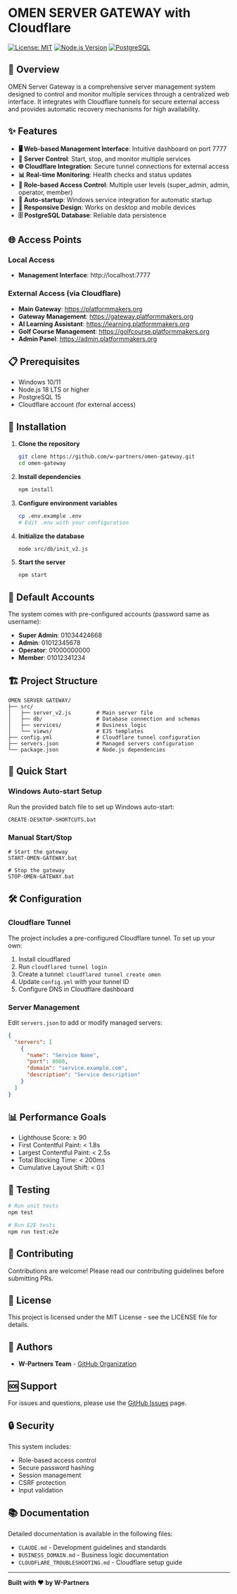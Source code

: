 # OMEN SERVER GATEWAY with Cloudflare

[![License: MIT](https://img.shields.io/badge/License-MIT-yellow.svg)](https://opensource.org/licenses/MIT)
[![Node.js Version](https://img.shields.io/badge/node-%3E%3D18.0.0-brightgreen.svg)](https://nodejs.org/)
[![PostgreSQL](https://img.shields.io/badge/PostgreSQL-15-blue.svg)](https://www.postgresql.org/)

## 🚀 Overview

OMEN Server Gateway is a comprehensive server management system designed to control and monitor multiple services through a centralized web interface. It integrates with Cloudflare tunnels for secure external access and provides automatic recovery mechanisms for high availability.

## ✨ Features

- **🖥️ Web-based Management Interface**: Intuitive dashboard on port 7777
- **🔄 Server Control**: Start, stop, and monitor multiple services
- **🌐 Cloudflare Integration**: Secure tunnel connections for external access
- **📊 Real-time Monitoring**: Health checks and status updates
- **🔐 Role-based Access Control**: Multiple user levels (super_admin, admin, operator, member)
- **🚦 Auto-startup**: Windows service integration for automatic startup
- **📱 Responsive Design**: Works on desktop and mobile devices
- **🗄️ PostgreSQL Database**: Reliable data persistence

## 🌐 Access Points

### Local Access
- **Management Interface**: http://localhost:7777

### External Access (via Cloudflare)
- **Main Gateway**: https://platformmakers.org
- **Gateway Management**: https://gateway.platformmakers.org
- **AI Learning Assistant**: https://learning.platformmakers.org
- **Golf Course Management**: https://golfcourse.platformmakers.org
- **Admin Panel**: https://admin.platformmakers.org

## 📋 Prerequisites

- Windows 10/11
- Node.js 18 LTS or higher
- PostgreSQL 15
- Cloudflare account (for external access)

## 🔧 Installation

1. **Clone the repository**
   ```bash
   git clone https://github.com/w-partners/omen-gateway.git
   cd omen-gateway
   ```

2. **Install dependencies**
   ```bash
   npm install
   ```

3. **Configure environment variables**
   ```bash
   cp .env.example .env
   # Edit .env with your configuration
   ```

4. **Initialize the database**
   ```bash
   node src/db/init_v2.js
   ```

5. **Start the server**
   ```bash
   npm start
   ```

## 🔑 Default Accounts

The system comes with pre-configured accounts (password same as username):

- **Super Admin**: 01034424668
- **Admin**: 01012345678
- **Operator**: 01000000000
- **Member**: 01012341234

## 🏗️ Project Structure

```
OMEN SERVER GATEWAY/
├── src/
│   ├── server_v2.js        # Main server file
│   ├── db/                 # Database connection and schemas
│   ├── services/           # Business logic
│   └── views/              # EJS templates
├── config.yml              # Cloudflare tunnel configuration
├── servers.json            # Managed servers configuration
└── package.json            # Node.js dependencies
```

## 🚀 Quick Start

### Windows Auto-start Setup
Run the provided batch file to set up Windows auto-start:
```batch
CREATE-DESKTOP-SHORTCUTS.bat
```

### Manual Start/Stop
```batch
# Start the gateway
START-OMEN-GATEWAY.bat

# Stop the gateway
STOP-OMEN-GATEWAY.bat
```

## 🛠️ Configuration

### Cloudflare Tunnel
The project includes a pre-configured Cloudflare tunnel. To set up your own:

1. Install cloudflared
2. Run `cloudflared tunnel login`
3. Create a tunnel: `cloudflared tunnel create omen`
4. Update `config.yml` with your tunnel ID
5. Configure DNS in Cloudflare dashboard

### Server Management
Edit `servers.json` to add or modify managed servers:

```json
{
  "servers": [
    {
      "name": "Service Name",
      "port": 8080,
      "domain": "service.example.com",
      "description": "Service description"
    }
  ]
}
```

## 📊 Performance Goals

- Lighthouse Score: ≥ 90
- First Contentful Paint: < 1.8s
- Largest Contentful Paint: < 2.5s
- Total Blocking Time: < 200ms
- Cumulative Layout Shift: < 0.1

## 🧪 Testing

```bash
# Run unit tests
npm test

# Run E2E tests
npm run test:e2e
```

## 🤝 Contributing

Contributions are welcome! Please read our contributing guidelines before submitting PRs.

## 📄 License

This project is licensed under the MIT License - see the LICENSE file for details.

## 👥 Authors

- **W-Partners Team** - [GitHub Organization](https://github.com/w-partners)

## 🆘 Support

For issues and questions, please use the [GitHub Issues](https://github.com/w-partners/omen-gateway/issues) page.

## 🔒 Security

This system includes:
- Role-based access control
- Secure password hashing
- Session management
- CSRF protection
- Input validation

## 📚 Documentation

Detailed documentation is available in the following files:
- `CLAUDE.md` - Development guidelines and standards
- `BUSINESS_DOMAIN.md` - Business logic documentation
- `CLOUDFLARE_TROUBLESHOOTING.md` - Cloudflare setup guide

---

**Built with ❤️ by W-Partners**